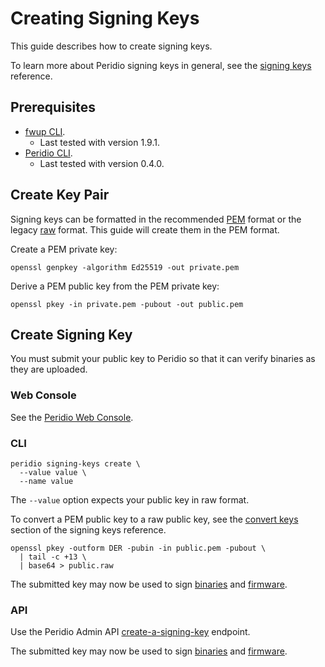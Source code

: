 # Creating Signing Keys

This guide describes how to create signing keys.

To learn more about Peridio signing keys in general, see the [signing keys](/platform/reference/signing-keys) reference.

## Prerequisites

- [fwup CLI](https://github.com/fwup-home/fwup).
  - Last tested with version 1.9.1.
- [Peridio CLI](https://github.com/peridio/morel/releases).
  - Last tested with version 0.4.0.

## Create Key Pair

Signing keys can be formatted in the recommended [PEM](/platform/reference/signing-keys#pem) format or the legacy [raw](/platform/reference/signing-keys#raw) format. This guide will create them in the PEM format.

Create a PEM private key:

```
openssl genpkey -algorithm Ed25519 -out private.pem
```

Derive a PEM public key from the PEM private key:

```
openssl pkey -in private.pem -pubout -out public.pem
```

## Create Signing Key

You must submit your public key to Peridio so that it can verify binaries as they are uploaded.

### Web Console

See the [Peridio Web Console](https://console.peridio.com).

### CLI

```
peridio signing-keys create \
  --value value \
  --name value
```

The `--value` option expects your public key in raw format.

To convert a PEM public key to a raw public key, see the [convert keys](/platform/reference/signing-keys#convert-keys) section of the signing keys reference.

```
openssl pkey -outform DER -pubin -in public.pem -pubout \
  | tail -c +13 \
  | base64 > public.raw
```

The submitted key may now be used to sign [binaries](/platform/guides/creating-binary-signatures) and [firmware](/platform/guides/creating-firmware#sign-the-fwup-archive).

### API

Use the Peridio Admin API [create-a-signing-key](/admin-api#signing-keys/operation/create-a-signing-key) endpoint.

The submitted key may now be used to sign [binaries](/platform/guides/creating-binary-signatures) and [firmware](/platform/guides/creating-firmware#sign-the-fwup-archive).

